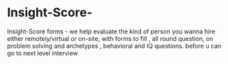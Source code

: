 # Insight-Score-
Insight-Score forms - we help evaluate the kind of person you wanna hire either remotely/virtual or on-site, with forms to fill , all round question, on problem solving and archetypes , behavioral and IQ questions. before u can go to next level interview
